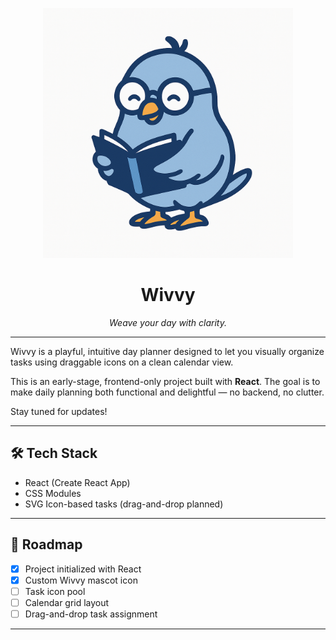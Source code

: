 <p align="center">
  <img src="src\wivvy-bird-librarian.png"  width="400" height="400" />
</p>

<h1 align="center">Wivvy</h1>
<p align="center"><em>Weave your day with clarity.</em></p>

---

Wivvy is a playful, intuitive day planner designed to let you visually organize tasks using draggable icons on a clean calendar view.

This is an early-stage, frontend-only project built with **React**. The goal is to make daily planning both functional and delightful — no backend, no clutter.

Stay tuned for updates!

---

## 🛠 Tech Stack

- React (Create React App)
- CSS Modules
- SVG Icon-based tasks (drag-and-drop planned)

---

## 🚧 Roadmap

- [x] Project initialized with React
- [x] Custom Wivvy mascot icon
- [ ] Task icon pool
- [ ] Calendar grid layout
- [ ] Drag-and-drop task assignment

---

